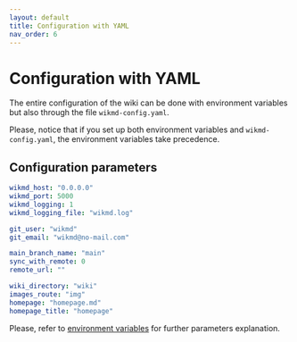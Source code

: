 ```yaml
---
layout: default
title: Configuration with YAML
nav_order: 6
---
```

# Configuration with YAML

The entire configuration of the wiki can be done with environment variables but also through the file 
`wikmd-config.yaml`.

Please, notice that if you set up both environment variables and `wikmd-config.yaml`, the environment variables take 
precedence.

## Configuration parameters

```yaml
wikmd_host: "0.0.0.0"
wikmd_port: 5000
wikmd_logging: 1
wikmd_logging_file: "wikmd.log"

git_user: "wikmd"
git_email: "wikmd@no-mail.com"

main_branch_name: "main"
sync_with_remote: 0
remote_url: ""

wiki_directory: "wiki"
images_route: "img"
homepage: "homepage.md"
homepage_title: "homepage"
```

Please, refer to [environment variables](environment%20variables.md) for further parameters explanation.